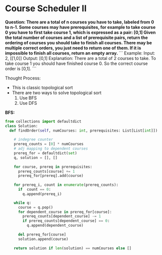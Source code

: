 # Course Scheduler II

<b>
Question: There are a total of n courses you have to take, labeled from 0 to n-1. Some courses may have prerequisites, for example to take course 0 you have to first take course 1, which is expressed as a pair: [0,1]  
Given the total number of courses and a list of prerequisite pairs, return the ordering of courses you should take to finish all courses.
There may be multiple correct orders, you just need to return one of them. If it is impossible to finish all courses, return an empty array.
</b>
```
Example:  
Input: 2, [[1,0]]   
Output: [0,1]  
Explanation: There are a total of 2 courses to take. To take course 1 you should have finished course 0. So the correct course order is [0,1].  
```

Thought Process:
* This is classic topological sort
* There are two ways to solve topological sort
  1. Use BFS
  2. Use DFS

<b>BFS:</b>
```python
from collections import defaultdict
class Solution:
  def findOrder(self, numCourses: int, prerequisites: List[List[int]]) -> List[int]:
    
    # indegree counter
    prereq_counts = [0] * numCourses 
    # adj mapping to dependent courses
    prereq_for = defaultdict(set)
    q, solution = [], []
    
    for course, prereq in prerequisites:
      prereq_counts[course] += 1
      prereq_for[prereq].add(course)
    
    for prereq_i, count in enumerate(prereq_counts):
      if  count == 0:
        q.append(prereq_i)

    while q:
      course = q.pop()
      for dependent_course in prereq_for[course]:
        prereq_counts[dependent_course] -= 1
        if prereq_counts[dependent_course] == 0:
          q.append(dependent_course)
              
      del prereq_for[course]
      solution.append(course)
      
    return solution if len(solution) == numCourses else []
       
```
